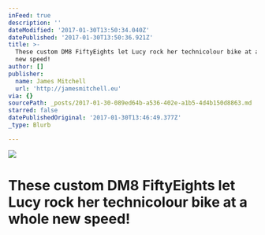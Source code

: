 ```yaml
---
inFeed: true
description: ''
dateModified: '2017-01-30T13:50:34.040Z'
datePublished: '2017-01-30T13:50:36.921Z'
title: >-
  These custom DM8 FiftyEights let Lucy rock her technicolour bike at a whole
  new speed!
author: []
publisher:
  name: James Mitchell
  url: 'http://jamesmitchell.eu'
via: {}
sourcePath: _posts/2017-01-30-089ed64b-a536-402e-a1b5-4d4b150d8863.md
starred: false
datePublishedOriginal: '2017-01-30T13:46:49.377Z'
_type: Blurb

---
```

![](https://the-grid-user-content.s3-us-west-2.amazonaws.com/8061b9fc-4b26-4efa-a1d2-0a6b9c28946b.jpg)

# These custom DM8 FiftyEights let Lucy rock her technicolour bike at a whole new speed!